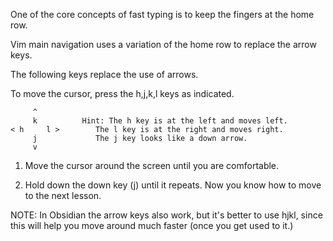 One of the core concepts of fast typing is to keep the fingers at the home row.

Vim main navigation uses a variation of the home row to replace the arrow keys.

The following keys replace the use of arrows.

To move the cursor, press the h,j,k,l keys as indicated.

	     ^
	     k		    Hint: The h key is at the left and moves left.
    < h	    l >		   The l key is at the right and moves right.
	     j			   The j key looks like a down arrow.
	     v
  1. Move the cursor around the screen until you are comfortable.

  2. Hold down the down key (j) until it repeats.
     Now you know how to move to the next lesson.


NOTE: In Obsidian the arrow keys also work, but it's better to use hjkl, since this will help you move around much faster (once you get used to it.)  